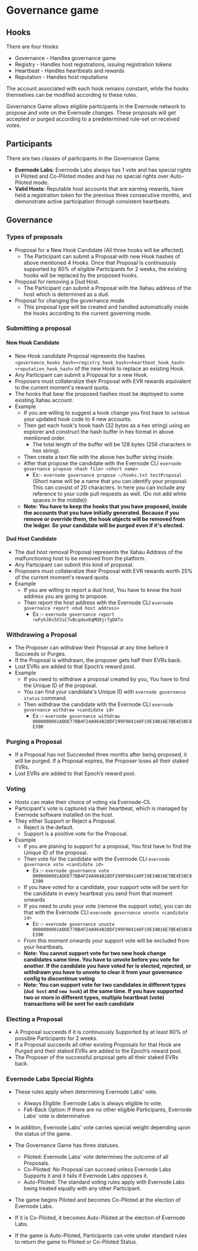 # Governance game

## Hooks
There are four Hooks

- Governance - Handles governance game
- Registry - Handles host registrations, issuing registration tokens
- Heartbeat - Handles heartbeats and rewards
- Reputation - Handles host reputations

The account associated with each hook remains constant, while the hooks themselves can be modified according to these rules.

Governance Game allows eligible participants in the Evernode network to propose and vote on the Evernode changes. These proposals will get accepted or purged according to a predetermined rule-set on received votes.

## Participants

There are two classes of participants in the Governance Game.

- **Evernode Labs**: Evernode Labs always has 1 vote and has special rights in Piloted and Co-Piloted modes and has no special rights over Auto-Piloted mode.
- **Valid Hosts**: Reputable host accounts that are earning rewards, have held a registration token for the previous three consecutive months, and demonstrate active participation through consistent heartbeats.

## Governance

### Types of proposals

- Proposal for a New Hook Candidate (All three hooks will be affected).
  - The Participant can submit a Proposal with new Hook hashes of above mentioned 4 Hooks. Once that Proposal is continuously supported by 80% of eligible Participants for 2 weeks, the existing hooks will be replaced by the proposed hooks.
- Proposal for removing a Dud Host.
  - The Participant can submit a Proposal with the Xahau address of the host which is determined as a dud.
- Proposal for changing the governance mode. 
  - This proposal type will be created and handled automatically inside the hooks according to the current governing mode.

### Submitting a proposal

#### New Hook Candidate

- New Hook candidate Proposal represents the hashes `<governance_hooks_hash><registry_hook_hash><heartbeat_hook_hash><reputation_hook_hash>` of the new Hook to replace an existing Hook.
- Any Participant can submit a Proposal for a new Hook.
- Proposers must collateralize their Proposal with EVR rewards equivalent to the current moment's reward quota.
- The hooks that bear the proposed hashes must be deployed to some existing Xahau account.
- Example
  - If you are willing to suggest a hook change you first have to `setHook` your updated hook code to 4 new accounts.
  - Then get each hook's hook hash (32 bytes as a hex string) using an explorer and construct the hash buffer in hex format in above mentioned order.
    - The total length of the buffer will be 128 bytes (256 characters in hex string).
  - Then create a text file with the above hex buffer string inside.
  - After that propose the candidate with the Evernode CLI `evernode governance propose <hash file> <short name>`
    - Ex:- `evernode governance propose ~/hooks.txt testProposal` (Short name will be a name that you can identify your proposal. This can consist of 20 characters. In here you can include any reference to your code pull requests as well. (Do not add white spaces in the middle))
  - **Note: You have to keep the hooks that you have proposed, inside the accounts that you have initially generated. Because if you remove or override them, the hook objects will be removed from the ledger. So your candidate will be purged even if it's elected.**

#### Dud Host Candidate
- The dud host removal Proposal represents the Xahau Address of the malfunctioning host to be removed from the platform. 
- Any Participant can submit this kind of proposal. 
- Proposers must collateralize their Proposal with EVR rewards worth 25% of the current moment's reward quota.
- Example
  - If you are willing to report a dud host, You have to know the host address you are going to propose.
  - Then report the host address with the Evernode CLI `evernode governance report <dud host address>`
    - Ex :- `evernode governance report rwFyhJ8v5X3iC7vBcqdoxKqMQ9jr7gDATu`

### Withdrawing a Proposal

- The Proposer can withdraw their Proposal at any time before it Succeeds or Purges.
- If the Proposal is withdrawn, the proposer gets half their EVRs back.
- Lost EVRs are added to that Epoch’s reward pool.
- Example
  - If you need to withdraw a proposal created by you, You have to find the Unique ID of the proposal.
  - You can find your candidate's Unique ID with `evernode governance status` command.
  - Then withdraw the candidate with the Evernode CLI `evernode governance withdraw <candidate id>`
    - Ex :- `evernode governance withdraw 0000000001ADDE77BB4F24A964B28DF299F084148F19E34B16E7BE4E5BC8E390`

### Purging a Proposal

- If a Proposal has not Succeeded three months after being proposed, it will be purged. If a Proposal expires, the Proposer loses all their staked EVRs.
- Lost EVRs are added to that Epoch’s reward pool.

### Voting

- Hosts can make their choice of voting via Evernode-Cli.
- Participant's vote is captured via their heartbeat, which is managed by Evernode software installed on the host.
- They either Support or Reject a Proposal.
  - Reject is the default.
  - Support is a positive vote for the Proposal.
- Example
  - If you are planing to support for a proposal, You first have to find the Unique ID of the proposal.
  - Then vote for the candidate with the Evernode CLI `evernode governance vote <candidate id>`
    - Ex :- `evernode governance vote 0000000001ADDE77BB4F24A964B28DF299F084148F19E34B16E7BE4E5BC8E390`
  - If you have voted for a candidate, your support vote will be sent for the candidate in every heartbeat you send from that moment onwards
  - If you need to undo your vote (remove the support vote), you can do that with the Evernode CLI `evernode governance unvote <candidate id>`
    - Ec :- `evernode governance unvote 0000000001ADDE77BB4F24A964B28DF299F084148F19E34B16E7BE4E5BC8E390`
  - From this moment onwards your support vote will be excluded from your heartbeats.
  - **Note: You cannot support vote for two new hook change candidates same time. You have to unvote before you vote for another. If the candidate you have voted for is elected, rejected, or withdrawn you have to unvote to clear it from your governance config to discontinue voting**
  - **Note: You can support vote for two candidates in different types (`dud host` and `new hook`) at the same time. If you have supported two or more in different types, multiple heartbeat (vote) transactions will be sent for each candidate**

### Electing a Proposal

- A Proposal succeeds if it is continuously Supported by at least 80% of possible Participants for 2 weeks.
- If a Proposal succeeds all other existing Proposals for that Hook are Purged and their staked EVRs are added to the Epoch’s reward pool.
- The Proposer of the successful proposal gets all their staked EVRs back.

### Evernode Labs Special Rights

- These rules apply when determining Evernode Labs' vote.

  - Always Eligible: Evernode Labs is always eligible to vote.
  - Fall-Back Option: If there are no other eligible Participants, Evernode Labs' vote is determinative.

- In addition, Evernode Labs' vote carries special weight depending upon the status of the game.
- The Governance Game has three statuses.

  - Piloted: Evernode Labs' vote determines the outcome of all Proposals.
  - Co-Piloted: No Proposal can succeed unless Evernode Labs Supports it and it fails if Evernode Labs opposes it.
  - Auto-Piloted: The standard voting rules apply with Evernode Labs being treated equally with any other Participant.

- The game begins Piloted and becomes Co-Piloted at the election of Evernode Labs.
- If it is Co-Piloted, it becomes Auto-Piloted at the election of Evernode Labs.
- If the game is Auto-Piloted, Participants can vote under standard rules to return the game to Piloted or Co-Piloted Status.
